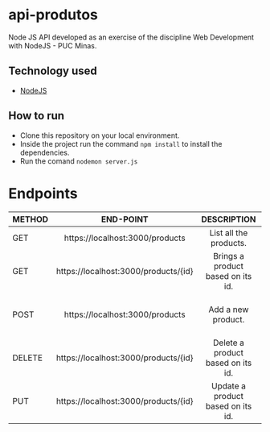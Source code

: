 # api-produtos
Node JS API developed as an exercise of the discipline Web Development with NodeJS - PUC Minas.

## Technology used
* [NodeJS](https://nodejs.org/en/)

## How to run
* Clone this repository on your local environment.
* Inside the project run the command `npm install` to install the dependencies.
* Run the comand `nodemon server.js`

# Endpoints

| METHOD  | END-POINT                                          | DESCRIPTION                       | FIELDS                                         |
| ------- |:--------------------------------------------------:| :--------------------------------:|:----------------------------------------------:|
| GET     | https://localhost:3000/products                    |  List all the products.           |                   |
| GET     | https://localhost:3000/products/{id}               |  Brings a product based on its id.|                   |
| POST    | https://localhost:3000/products                    |  Add a new product.               | id, description, value, brand                  |
| DELETE  | https://localhost:3000/products/{id}               |  Delete a product based on its id.|                  |
| PUT     | https://localhost:3000/products/{id}               |  Update a product based on its id.| id, description, value, brand                 |


